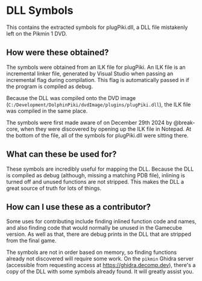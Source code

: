 # DLL Symbols
This contains the extracted symbols for plugPiki.dll, a DLL file mistakenly left on the Pikmin 1 DVD.

## How were these obtained?
The symbols were obtained from an ILK file for plugPiki. An ILK file is an incremental linker file, generated by Visual Studio when passing an incremental flag during compilation. This flag is automatically passed in if the program is compiled as debug.

Because the DLL was compiled onto the DVD image (`C:/Development/DolphinPiki/dvdImage/plugins/plugPiki.dll`), the ILK file was compiled in the same place.

The symbols were first made aware of on December 29th 2024 by @break-core, when they were discovered by opening up the ILK file in Notepad. At the bottom of the file, all of the symbols for plugPiki.dll were sitting there.

## What can these be used for?
These symbols are incredibly useful for mapping the DLL. Because the DLL is compiled as debug (although, missing a matching PDB file), inlining is turned off and unused functions are not stripped. This makes the DLL a great source of truth for lots of things.

## How can I use these as a contributor?
Some uses for contributing include finding inlined function code and names, and also finding code that would normally be unused in the Gamecube version. As well as that, there are debug prints in the DLL that are stripped from the final game.

The symbols are not in order based on memory, so finding functions already not discovered will require some work. On the `pikmin` Ghidra server (accessible from requesting access at https://ghidra.decomp.dev), there's a copy of the DLL with some symbols already found. It will greatly assist you.